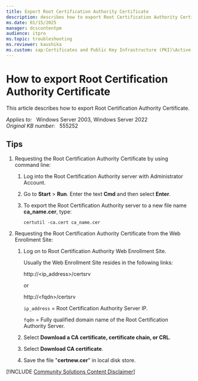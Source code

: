 ```yaml
---
title: Export Root Certification Authority Certificate
description: describes how to export Root Certification Authority Certificate.
ms.date: 01/15/2025
manager: dcscontentpm
audience: itpro
ms.topic: troubleshooting
ms.reviewer: kaushika
ms.custom: sap:Certificates and Public Key Infrastructure (PKI)\Active Directory Certificate Services (ADCS), csstroubleshoot
---
```

# How to export Root Certification Authority Certificate

This article describes how to export Root Certification Authority Certificate.

_Applies to:_ &nbsp; Windows Server 2003, Windows Server 2022  
_Original KB number:_ &nbsp; 555252

## Tips

1. Requesting the Root Certification Authority Certificate by using command line:

    1. Log into the Root Certification Authority server with Administrator Account.
    2. Go to **Start** > **Run**. Enter the text **Cmd** and then select **Enter**.
    3. To export the Root Certification Authority server to a new file name **ca_name.cer**, type:

        ```console
        certutil -ca.cert ca_name.cer
        ```

2. Requesting the Root Certification Authority Certificate from the Web Enrollment Site:

    1. Log on to Root Certification Authority Web Enrollment Site.

        Usually the Web Enrollment Site resides in the following links:

        http://\<ip_address>/certsrv

        or

        http://\<fqdn>/certsrv

        `ip_address` = Root Certification Authority Server IP.

        `fqdn` = Fully qualified domain name of the Root Certification Authority Server.

    2. Select **Download a CA certificate, certificate chain, or CRL**.
    3. Select **Download CA certificate**.
    4. Save the file "**certnew.cer**" in local disk store.

[!INCLUDE [Community Solutions Content Disclaimer](../../includes/community-solutions-content-disclaimer.md)]
